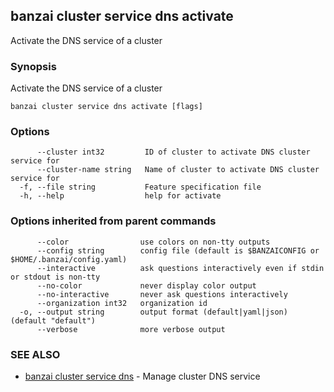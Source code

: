 ## banzai cluster service dns activate

Activate the DNS service of a cluster

### Synopsis

Activate the DNS service of a cluster

```
banzai cluster service dns activate [flags]
```

### Options

```
      --cluster int32         ID of cluster to activate DNS cluster service for
      --cluster-name string   Name of cluster to activate DNS cluster service for
  -f, --file string           Feature specification file
  -h, --help                  help for activate
```

### Options inherited from parent commands

```
      --color                use colors on non-tty outputs
      --config string        config file (default is $BANZAICONFIG or $HOME/.banzai/config.yaml)
      --interactive          ask questions interactively even if stdin or stdout is non-tty
      --no-color             never display color output
      --no-interactive       never ask questions interactively
      --organization int32   organization id
  -o, --output string        output format (default|yaml|json) (default "default")
      --verbose              more verbose output
```

### SEE ALSO

* [banzai cluster service dns](banzai_cluster_service_dns.md)	 - Manage cluster DNS service

